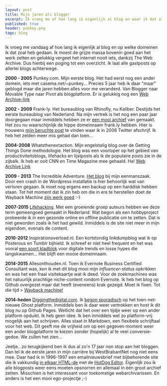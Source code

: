 ```yaml
---
layout: post
title: Mijn jaren als blogger
excerpt: Ik vroeg me af hoe lang ik eigenlijk al blog en waar ik dat allemaal deed.
published: true
header: punkey.png
tags: blog
---
```


Ik vroeg me vandaag af hoe lang ik eigenlijk al blog en op welke domeinen ik dat zoal heb gedaan. Ik moest de grijze massa bovenin goed aan het werk zetten en gelukkig vergeet het internet nooit iets, dankzij The Web Archive. Dus hierbij een poging tot een overzicht. Ik laat alle gastposts op allerlei blogs achterwege.

**2000 - 2005** Punkey.com. Mijn eerste blog. Het had eerst nog een ander domein, iets met casema.net/~punkey... Precies 5 jaar heb ik daar "maar" geblogd maar die jaren hebben alles voor me veranderd. Van Blogger naar Movable Type naar Pivot als blogplatform. Er is gelukkig nog een [Web Archive-link](http://web.archive.org/web/20150217022140/punkey.com)

**2002 - 2009** Frank-ly. Het bureaublog van Rhinofly, nu Kaliber. Destijds het eerste bureaublog van Nederland. Na mijn vertrek is het nog een paar jaar doorgegaan maar inmiddels hebben ze er [een mooi archief](http://archief.kaliber.net/) van gemaakt. Het zou nu waarschijnlijk de hippe domeinnaam frank.ly hebben. Hier is trouwens [mijn beruchte post](http://archief.kaliber.net/twttr-oftewel-present-tense-blogging/) te vinden waar ik in 2006 Twitter afschrijf. Ik heb het zelden meer mis gehad dan toen...

**2004-2008** Whatsthenextaction. Mijn engelstalig blog over de Getting Things Done methodologie. Het blog was een voorloper op het gebied van productiviteitsblogs, lifehacks en lijstposts als ik de populaire posts zie in de zijbalk. Ik heb er ooit CNN en Time Magazine mee gehaald. Ha! [Web Archive Link](http://web.archive.org/web/20080304054150/http://www.whatsthenextaction.com/)

**2009 - 2013** The Incredible Adventure. [Het blog](http://web.archive.org/web/20150217141853/http://incredibleadventure.nl/blog/) bij mijn eenmanszaak. Door een crash in de Wordpress installatie is hier behoorlijk wat van verloren gegaan. Ik moet nog ergens een backup op een harddisk hebben staan. Tot het moment dat ik zin heb om die in ere te herstellen doet de Wayback Machine [zijn werk goed](http://web.archive.org/web/20150217141853/http://incredibleadventure.nl/blog/) :-)

**2007-2015** [Lifehacking](http://lifehacking.nl). Met een groeiende groep auteurs hebben we deze term gemeengoed gemaakt in Nederland. Wat begon als een hobbyproject probeerde ik in een gezonde online en offline publicatie om te zetten. Dat is niet geworden zoals ik het had gewild. Inmiddels is de site niet meer in mijn eigendom, evenals de content.

**2010-2012** Inspirationoverload.nl. Een kortstondig linkdumpblog wat ik op Posterous en Tumblr bijhield. Ik schreef er niet heel frequent en het was vooral [een soort kladblok](http://web.archive.org/web/20130525003708/http://www.inspirationoverload.nl/?page=39) voor digitale trends en losse hypes die langskwamen... Het blijft een mooie domeinnaam.

**2014-2015** Allesonthouden.nl. Toen ik Evernote Business Certified Consultant was, kon ik met dit blog mooi mijn *influencer-status* opkrikken en was het een fraai visitekaartje wat ik deed. Voor de zoekmachines was het natuurlijk prachtige niche-content rondom Evernote. Ik heb het blog op Github overgezet maar dat heeft (eveneens) krak gezegd. Moet ik fixen. Tot die tijd > [Wayback machine!](http://web.archive.org/web/20150801024030/http://allesonthouden.nl/)

**2014-heden** [Diggingthedigital.com](http://diggingthedigital.com/). Ik [begon sporadisch](http://web.archive.org/web/20140122122052/http://diggingthedigital.com/) op het toen-net-nieuwe Ghost platform. Inmiddels ben ik daar weer vertrokken en host ik dit blog nu op Github Pages. Wellicht dat het over een tijdje weer op een ander platform opduikt. Ik heb geen idee. Ik ben inmiddels wel zo platform-vrij mogelijk aan het schrijven. Alles staat in Markdown, een flexibele schrijftaal voor het web. Dit geeft me de vrijheid om op een gegeven moment weer een ander blogplatform te kiezen zonder (hopelijk) al te veel conversie-gedoe. We zullen het zien...

Jeetje...zo terugkijkend ben ik dus al zo'n 17 jaar non stop aan het bloggen. Dan tel ik de eerste jaren in mijn carrière bij WestBrabantNet nog niet eens mee. Daar had ik in 1996-1997 een emailnieuwsbrief met bijbehorende site die ik vakkundig [in elkaar HTML-de](http://web.archive.org/web/19970517040237/www.concepts.nl/wbnetnieuws/archief/index.html) met de [HotDog Editor](http://www.sharewarejunkies.com/01zwd10/hot_dog.htm).
Eigenlijk zou ik alle blogposts weer eens moeten opsnorren en allemaal in één groot archief zetten. Misschien is het interessant voor toekomstige webarchivarissen. En anders is het een mooi ego-projectje ;-)
